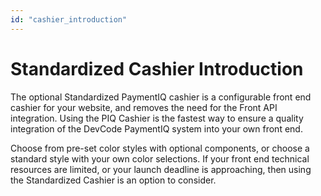 ```yaml
---
id: "cashier_introduction"
---
```


# Standardized Cashier Introduction

The optional Standardized PaymentIQ cashier is a configurable front end cashier for your website, and removes the need for the Front API integration. Using the PIQ Cashier is the fastest way to ensure a quality integration of the DevCode PaymentIQ system into your own front end.

Choose from pre-set color styles with optional components, or choose a standard style with your own color selections. If your front end technical resources are limited, or your launch deadline is approaching, then using the Standardized Cashier is an option to consider.